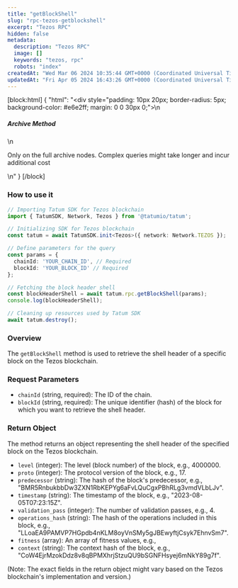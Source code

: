 ```yaml
---
title: "getBlockShell"
slug: "rpc-tezos-getblockshell"
excerpt: "Tezos RPC"
hidden: false
metadata: 
  description: "Tezos RPC"
  image: []
  keywords: "tezos, rpc"
  robots: "index"
createdAt: "Wed Mar 06 2024 10:35:44 GMT+0000 (Coordinated Universal Time)"
updatedAt: "Fri Apr 05 2024 16:43:26 GMT+0000 (Coordinated Universal Time)"
---
```

[block:html]
{
  "html": "<div style=\"padding: 10px 20px; border-radius: 5px; background-color: #e6e2ff; margin: 0 0 30px 0;\">\n  <h5>Archive Method</h5>\n  <p>Only on the full archive nodes. Complex queries might take longer and incur additional cost</p>\n</div>"
}
[/block]


### How to use it

```typescript
// Importing Tatum SDK for Tezos blockchain
import { TatumSDK, Network, Tezos } from '@tatumio/tatum';

// Initializing SDK for Tezos blockchain
const tatum = await TatumSDK.init<Tezos>({ network: Network.TEZOS });

// Define parameters for the query
const params = {
  chainId: 'YOUR_CHAIN_ID', // Required
  blockId: 'YOUR_BLOCK_ID' // Required
};

// Fetching the block header shell
const blockHeaderShell = await tatum.rpc.getBlockShell(params);
console.log(blockHeaderShell);

// Cleaning up resources used by Tatum SDK
await tatum.destroy();
```

### Overview

The `getBlockShell` method is used to retrieve the shell header of a specific block on the Tezos blockchain.

### Request Parameters

- `chainId` (string, required): The ID of the chain.
- `blockId` (string, required): The unique identifier (hash) of the block for which you want to retrieve the shell header.

### Return Object

The method returns an object representing the shell header of the specified block on the Tezos blockchain.

- `level` (integer): The level (block number) of the block, e.g., 4000000.
- `proto` (integer): The protocol version of the block, e.g., 17.
- `predecessor` (string): The hash of the block's predecessor, e.g., "BMR5RnbukbbDw3ZXN1RbKEPYg6aFvLQuCgxPBhRLg3vmdVLbLJv".
- `timestamp` (string): The timestamp of the block, e.g., "2023-08-05T07:23:15Z".
- `validation_pass` (integer): The number of validation passes, e.g., 4.
- `operations_hash` (string): The hash of the operations included in this block, e.g., "LLoaEA9PAMVP7HGpdb4nKLM8oyVnSMy5gJBEwyftjCsyk7EhnvSm7".
- `fitness` (array): An array of fitness values, e.g.,
- `context` (string): The context hash of the block, e.g., "CoW4EjrMzokDdz8v8qBPMXhrjStzuQU9bSGNFHsyej6mNkY89g7f".

(Note: The exact fields in the return object might vary based on the Tezos blockchain's implementation and version.)
